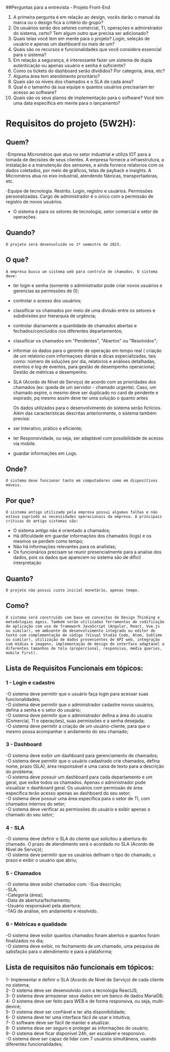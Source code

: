 ##Perguntas para a entrevista - Projeto Front-End


1. A primeira pergunta é em relação ao design, vocês darão o manual da marca ou o design fica a critério do grupo?
2. Os usuários serão dos setores comercial, TI, operações e adminstrador do sistema, certo? Tem algum outro que precisa ser adicionado?
3. Quais telas você tem em mente para o projeto? Login, seleção de usuário e apenas um dashboard ou mais de um?
4. Quais são os recursos e funcionalidades que você considera essencial para o sistema?
5. Em relação a segurança, é interessante fazer um sistema de dupla autenticação ou apenas usuário e senha é suficiente?
6. Como os tickets do dashboard serão divididos? Por categoria, área, etc?
7. Alguma área tem atendimento prioritário?
8. Quais são os níveis dos chamados e o SLA de cada área?
9. Qual é o tamanho da sua equipe e quantos usuários precisariam ter acesso ao software?
10. Quais são os seus planos de implementação para o software? Você tem uma data específica em mente para o lançamento?

# Requisitos do projeto (5W2H):
## Quem?
 -Empresa Microméros que atua no setor industrial e utiliza IOT para a tomada de decisões de seus clientes. A empresa fornece a infraestrutura, a instalação e a manutenção dos sensores, e ainda fornece relatorios com os dados coletados, por meio de gráficos, telas de payback e insights. A Microméros atua no eixo industrial, atendendo fábricas, transportadoras, etc. 

-Equipe de tecnologia. Restrito. Login, registro e usuários. Permissões personalizadas. Cargo de administrador é o único com a permissão de registro de novos 		    usuários.
- O sistema é para os setores de tecnologia, setor comercial e setor de operações.

## Quando?
	O projeto será desenvolvido no 1º semestre de 2023. 
    
## O que?
	A empresa busca um sistema web para controle de chamados. O sistema deve:
- ter login e senha (somente o administrador pode criar novos usuários e gerencias as permissões de 0);
- controlar o acesso dos usuários;
- classificar os chamados por meio de uma divisão entre os setores e subdivisões por hierarquia de urgência;
- controlar diariamente a quantidade de chamados abertas e fechados/concluidos nos diferentes departamentos; 
- classificar os chamados em "Pendentes", "Abertos" ou "Resolvidos";
- informar os dados para o gerente de operação em tempo real ( criação de um relatorio com informaçoes diárias e dicas especializadas, tais como: número de soluções por dia, relatorios e análises detalhadas, eventos e log de eventos, para gestão de desempenho operacional; Gestão de métricas e desempenho. 
- SLA (Acordo de Nível de Serviço) de acordo com as prioridades dos chamados (ex: queda de um servidor - chamado urgente). Caso, um chamado expire, o mesmo deve ser duplicado no card de pendente e expirado, pq mesmo assim deve ter uma solução o quanto antes

	Os dados utilizados para o desenvolvimento do sistema serão fícticios. Além das características descritas anteriormente, o sistema também precisa: 
- ser Interativo, prático e eficiente;
- ter Responsividade, ou seja, ser adaptável com possibilidade de acesso via mobile.
- guardar informações em Logs.
  
## Onde?
  	O sistema deve funcionar tanto em computadores como em dispositivos móveis. 
    
## Por que?
	O sistema antigo utilizado pela empresa possui algumas falhas e não estava suprindo as necessidades operacionais da empresa. A principais críticas do antigo sistemas são: 
- O sistema antigo não é orientado a chamados;
- Há dificuldade em guardar informações dos chamados (logs) e os mesmos se perdem como tempo;
- Não há informações relevantes para os analistas;
- Os funcionários precisam se reunir presencialmente para a analise dos dados, pois os dados que aparecem no sistema são de dificil interpretação  

 ## Quanto?
 	O projeto não possui custo inicial monetário, apenas tempo.
    
## Como?
	O sistema será construído com base em conceitos de Design Thinking e metodologias ágeis. Também serão utilizadas ferramentas de codificação de aplicação com uso de framework JavaScript (Angular, React, Vue.js ou similar), em ambiente de desenvolvimento integrado ou editor de texto com complementação de código (Visual Studio Code, Atom, Sublime ou similar), utilização de dados provenientes de API web, integração com mídias e imagens, implementação de design de interface adaptável a diferentes tamanhos de tela (proporcional, responsivo, media queries, mobile first).
	
## Lista de Requisitos Funcionais em tópicos:

### 1 - Login e cadastro
-O sistema deve permitir que o usuário faça login para acessar suas funcionalidades; <br />
-O sistema deve permitir que o administrador cadastre novos usuários, defina a senha e o setor do usuário; <br />
-O sistema deve permitir que o administrador defina a área do usuário (Comercial, TI e operações), suas permissões e a senha desejada; <br />
-O sistema deve permitir a criação de um usuário-cliente, para que o mesmo possa acompanhar o andamento do seu chamado; <br />

### 3 - Dashboard 
-O sistema deve exibir um dashboard para gerenciamento de chamados; <br />
-O sistema deve permitir que o usuário cadastrado crie chamados, defina nome, prazo (SLA), área responsável e uma caixa de texto para a descrição do problema; <br />
-O sistema deve possuir um dashboard para cada departamento e um geral, que exibe todos os chamados. Apenas o administrador pode visualizar o dashboard geral. Os usuários com permissão de área específica terão acesso apenas ao dashboard do seu setor; <br />
-O sistema deve possuir uma área específica para o setor de TI, com chamados internos do setor; <br />
-O sistema deve verificar as permissões do usuário e exibir apenas o chamado do seu setor; <br />

### 4 - SLA
-O sistema deve definir o SLA do cliente que solicitou a abertura do chamado. O prazo de atendimento será o acordado no SLA (Acordo de Nível de Serviço); <br />
-O sistema deve permitir que os usuários definam o tipo do chamado, o prazo e exibir o usuário que abriu; <br />

### 5 - Chamados 
-O sistema deve exibir chamados com:
	-Sua descrição; <br />
	-SLA; <br />
	-Categoria (área); <br />
	-Data de abertura/fechamento; <br /> 
	-Usuário responsável pela abertura; <br />
	-TAG de análise, em andamento e resolvido. <br />

### 6 - Métricas e qualidade
-O sistema deve exibir quantos chamados foram abertos e quantos foram finalizados no dia; <br />
-O sistema deve exibir, no fechamento de um chamado, uma pesquisa de satisfação para o atendimento e para a plataforma; <br />

## Lista de requisitos não funcionais em tópicos:

1- Implementar e definir o SLA (Acordo de Nível de Serviço) de cada cliente no sistema;
<br />
2- O sistema deve ser desenvolvido com a tecnologia ReactJS;
<br />
3- O sistema deve armazenar seus dados em um banco de dados MariaDB;
<br />
4- O sistema deve ser feito para WEB e de forma responsiva, ou seja, multi-device;
<br />
5- O sistema deve ser confiável e ter alta disponibilidade;
<br />
6- O sistema deve ter uma interface fácil de usar e intuitiva;
<br />
7- O software deve ser fácil de manter e atualizar.
<br />
8- O sistema deve ser seguro e proteger as informações do usuário;
<br />
9- O sistema deve ficar disponível 24h, ser escalável e responsivo.
<br />
-O sistema deve ser capaz de lidar com 7 usuários simultâneos, usando diferentes funcionalidades;
<br />
